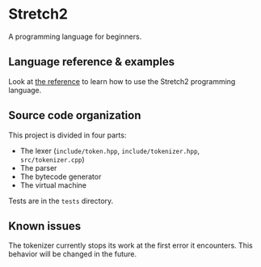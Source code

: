 # Stretch2

A programming language for beginners.

## Language reference & examples

Look at [the reference](./REFERENCE.md) to learn how to use the Stretch2 programming language.

## Source code organization

This project is divided in four parts:

- The lexer (`include/token.hpp`, `include/tokenizer.hpp`, `src/tokenizer.cpp`)
- The parser
- The bytecode generator
- The virtual machine

Tests are in the `tests` directory.

## Known issues

The tokenizer currently stops its work at the first error it encounters. This behavior will be changed in the future.
